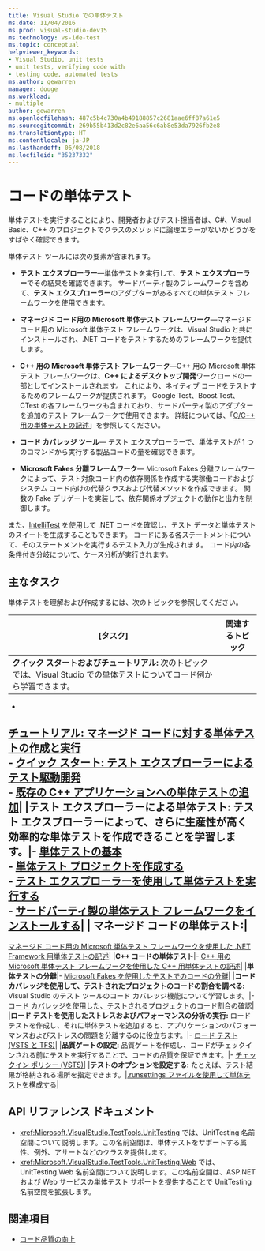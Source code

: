 ```yaml
---
title: Visual Studio での単体テスト
ms.date: 11/04/2016
ms.prod: visual-studio-dev15
ms.technology: vs-ide-test
ms.topic: conceptual
helpviewer_keywords:
- Visual Studio, unit tests
- unit tests, verifying code with
- testing code, automated tests
ms.author: gewarren
manager: douge
ms.workload:
- multiple
author: gewarren
ms.openlocfilehash: 487c5b4c730a4b49188857c2681aae6ff87a61e5
ms.sourcegitcommit: 269b55b413d2c82e6aa56c6ab8e53da7926fb2e8
ms.translationtype: HT
ms.contentlocale: ja-JP
ms.lasthandoff: 06/08/2018
ms.locfileid: "35237332"
---
```

# <a name="unit-test-your-code"></a>コードの単体テスト

単体テストを実行することにより、開発者およびテスト担当者は、C#、Visual Basic、C++ のプロジェクトでクラスのメソッドに論理エラーがないかどうかをすばやく確認できます。

単体テスト ツールには次の要素が含まれます。

* **テスト エクスプローラー**&mdash;単体テストを実行して、**テスト エクスプローラー**でその結果を確認できます。 サードパーティ製のフレームワークを含めて、**テスト エクスプローラー**のアダプターがあるすべての単体テスト フレームワークを使用できます。

* 
  **マネージド コード用の Microsoft 単体テスト フレームワーク**&mdash;マネージド コード用の Microsoft 単体テスト フレームワークは、Visual Studio と共にインストールされ、.NET コードをテストするためのフレームワークを提供します。

* **C++ 用の Microsoft 単体テスト フレームワーク**&mdash;C++ 用の Microsoft 単体テスト フレームワークは、**C++ によるデスクトップ開発**ワークロードの一部としてインストールされます。 これにより、ネイティブ コードをテストするためのフレームワークが提供されます。 Google Test、Boost.Test、CTest の各フレームワークも含まれており、サードパーティ製のアダプターを追加のテスト フレームワークで使用できます。 詳細については、「[C/C++ 用の単体テストの記述](../test/writing-unit-tests-for-c-cpp.md)」を参照してください。

* **コード カバレッジ ツール**&mdash; テスト エクスプローラーで、単体テストが 1 つのコマンドから実行する製品コードの量を確認できます。

* **Microsoft Fakes 分離フレームワーク**&mdash; Microsoft Fakes 分離フレームワークによって、テスト対象コード内の依存関係を作成する実稼働コードおよびシステム コード向けの代替クラスおよび代替メソッドを作成できます。 関数の Fake デリゲートを実装して、依存関係オブジェクトの動作と出力を制御します。

また、[IntelliTest](../test/generate-unit-tests-for-your-code-with-intellitest.md) を使用して .NET コードを確認し、テスト データと単体テストのスイートを生成することもできます。 コードにある各ステートメントについて、そのステートメントを実行するテスト入力が生成されます。 コード内の各条件付き分岐について、ケース分析が実行されます。

## <a name="key-tasks"></a>主なタスク

単体テストを理解および作成するには、次のトピックを参照してください。

|[タスク]|関連するトピック|
|-----------|-----------------------|
|**クイック スタートおよびチュートリアル:** 次のトピックでは、Visual Studio での単体テストについてコード例から学習できます。|
  -   
  [チュートリアル: マネージド コードに対する単体テストの作成と実行](../test/walkthrough-creating-and-running-unit-tests-for-managed-code.md)<br />-   [クイック スタート: テスト エクスプローラーによるテスト駆動開発](../test/quick-start-test-driven-development-with-test-explorer.md)<br />-   [既存の C++ アプリケーションへの単体テストの追加](../test/unit-testing-existing-cpp-applications-with-test-explorer.md)|
|**テスト エクスプローラーによる単体テスト:** テスト エクスプローラーによって、さらに生産性が高く効率的な単体テストを作成できることを学習します。|-   [単体テストの基本](../test/unit-test-basics.md)<br />-   [単体テスト プロジェクトを作成する](../test/create-a-unit-test-project.md)<br />-   [テスト エクスプローラーを使用して単体テストを実行する](../test/run-unit-tests-with-test-explorer.md)<br />-   [サードパーティ製の単体テスト フレームワークをインストールする](../test/install-third-party-unit-test-frameworks.md)|
|
  **マネージド コードの単体テスト:**|
  -   
  [マネージド コード用の Microsoft 単体テスト フレームワークを使用した .NET Framework 用単体テストの記述](../test/writing-unit-tests-for-the-dotnet-framework-with-the-microsoft-unit-test-framework-for-managed-code.md)|
|**C++ コードの単体テスト**|-   [C++ 用の Microsoft 単体テスト フレームワークを使用した C++ 用単体テストの記述](../test/writing-unit-tests-for-c-cpp-with-the-microsoft-unit-testing-framework-for-cpp.md)|
|**単体テストの分離**|-   [Microsoft Fakes を使用したテストでのコードの分離](../test/isolating-code-under-test-with-microsoft-fakes.md)|
|**コード カバレッジを使用して、テストされたプロジェクトのコードの割合を調べる:** Visual Studio のテスト ツールのコード カバレッジ機能について学習します。|-   [コード カバレッジを使用した、テストされるプロジェクトのコード割合の確認](../test/using-code-coverage-to-determine-how-much-code-is-being-tested.md)|
|**ロード テストを使用したストレスおよびパフォーマンスの分析の実行:** ロード テストを作成し、それに単体テストを追加すると、アプリケーションのパフォーマンスおよびストレスの問題を分離するのに役立ちます。|-   [ロード テスト (VSTS と TFS)](/vsts/load-test/)|
|**品質ゲートの設定:** 品質ゲートを作成し、コードがチェックインされる前にテストを実行することで、コードの品質を保証できます。|-   [チェックイン ポリシー (VSTS)](/vsts/tfvc/add-check-policies)|
|**テストのオプションを設定する:** たとえば、テスト結果が格納される場所を指定できます。|[.runsettings ファイルを使用して単体テストを構成する](../test/configure-unit-tests-by-using-a-dot-runsettings-file.md)|

## <a name="api-reference-documentation"></a>API リファレンス ドキュメント

- <xref:Microsoft.VisualStudio.TestTools.UnitTesting> では、UnitTesting 名前空間について説明します。この名前空間は、単体テストをサポートする属性、例外、アサートなどのクラスを提供します。
- <xref:Microsoft.VisualStudio.TestTools.UnitTesting.Web> では、UnitTesting.Web 名前空間について説明します。この名前空間は、ASP.NET および Web サービスの単体テスト サポートを提供することで UnitTesting 名前空間を拡張します。

## <a name="see-also"></a>関連項目

- [コード品質の向上](../test/improve-code-quality.md)
